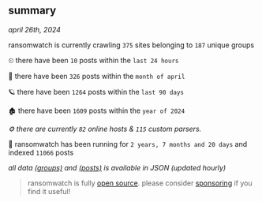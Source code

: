 
## summary
_april 26th, 2024_

ransomwatch is currently crawling `375` sites belonging to `187` unique groups

⏲ there have been `10` posts within the `last 24 hours`

🦈 there have been `326` posts within the `month of april`

🪐 there have been `1264` posts within the `last 90 days`

🏚 there have been `1609` posts within the `year of 2024`

_⚙️ there are currently `82` online hosts & `115` custom parsers._

🦕 ransomwatch has been running for `2 years, 7 months and 20 days` and indexed `11066` posts

_all data  [(groups)](http://ransomwhat.telemetry.ltd/groups) and [(posts)](http://ransomwhat.telemetry.ltd/posts) is available in JSON (updated hourly)_

> ransomwatch is fully [open source](https://github.com/joshhighet/ransomwatch#ransomwatch--). please consider [sponsoring](https://github.com/sponsors/joshhighet) if you find it useful!

